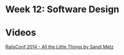 # Week 12: Software Design

# Videos

[RailsConf 2014 - All the Little Things by Sandi Metz](https://youtu.be/8bZh5LMaSmE)
